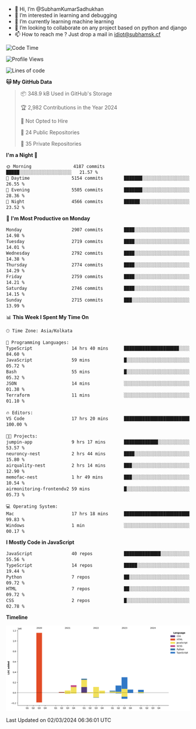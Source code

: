 - 👋 Hi, I’m @SubhamKumarSadhukhan
- 👀 I’m interested in learning and debugging
- 🌱 I’m currently learning machine learning
- 💞️ I’m looking to collaborate on any project based on python and django
- 📫 How to reach me ?
      Just drop a mail in idiot@subhamsk.cf

<!---
SubhamKumarSadhukhan/SubhamKumarSadhukhan is a ✨ special ✨ repository because its `README.md` (this file) appears on your GitHub profile.
You can click the Preview link to take a look at your changes.
--->


<!--START_SECTION:waka-->
![Code Time](http://img.shields.io/badge/Code%20Time-1%2C975%20hrs%2021%20mins-blue)

![Profile Views](http://img.shields.io/badge/Profile%20Views-29-blue)

![Lines of code](https://img.shields.io/badge/From%20Hello%20World%20I%27ve%20Written-2.4%20million%20lines%20of%20code-blue)

**🐱 My GitHub Data** 

> 📦 348.9 kB Used in GitHub's Storage 
 > 
> 🏆 2,982 Contributions in the Year 2024
 > 
> 🚫 Not Opted to Hire
 > 
> 📜 24 Public Repositories 
 > 
> 🔑 35 Private Repositories 
 > 
**I'm a Night 🦉** 

```text
🌞 Morning                4187 commits        █████░░░░░░░░░░░░░░░░░░░░   21.57 % 
🌆 Daytime                5154 commits        ███████░░░░░░░░░░░░░░░░░░   26.55 % 
🌃 Evening                5505 commits        ███████░░░░░░░░░░░░░░░░░░   28.36 % 
🌙 Night                  4566 commits        ██████░░░░░░░░░░░░░░░░░░░   23.52 % 
```
📅 **I'm Most Productive on Monday** 

```text
Monday                   2907 commits        ████░░░░░░░░░░░░░░░░░░░░░   14.98 % 
Tuesday                  2719 commits        ████░░░░░░░░░░░░░░░░░░░░░   14.01 % 
Wednesday                2792 commits        ████░░░░░░░░░░░░░░░░░░░░░   14.38 % 
Thursday                 2774 commits        ████░░░░░░░░░░░░░░░░░░░░░   14.29 % 
Friday                   2759 commits        ████░░░░░░░░░░░░░░░░░░░░░   14.21 % 
Saturday                 2746 commits        ████░░░░░░░░░░░░░░░░░░░░░   14.15 % 
Sunday                   2715 commits        ███░░░░░░░░░░░░░░░░░░░░░░   13.99 % 
```


📊 **This Week I Spent My Time On** 

```text
🕑︎ Time Zone: Asia/Kolkata

💬 Programming Languages: 
TypeScript               14 hrs 40 mins      █████████████████████░░░░   84.60 % 
JavaScript               59 mins             █░░░░░░░░░░░░░░░░░░░░░░░░   05.72 % 
Bash                     55 mins             █░░░░░░░░░░░░░░░░░░░░░░░░   05.32 % 
JSON                     14 mins             ░░░░░░░░░░░░░░░░░░░░░░░░░   01.38 % 
Terraform                11 mins             ░░░░░░░░░░░░░░░░░░░░░░░░░   01.10 % 

🔥 Editors: 
VS Code                  17 hrs 20 mins      █████████████████████████   100.00 % 

🐱‍💻 Projects: 
jumpin-app               9 hrs 17 mins       █████████████░░░░░░░░░░░░   53.57 % 
neuroncy-nest            2 hrs 44 mins       ████░░░░░░░░░░░░░░░░░░░░░   15.80 % 
airquality-nest          2 hrs 14 mins       ███░░░░░░░░░░░░░░░░░░░░░░   12.90 % 
memofac-nest             1 hr 49 mins        ███░░░░░░░░░░░░░░░░░░░░░░   10.54 % 
airmonitoring-frontendv2 59 mins             █░░░░░░░░░░░░░░░░░░░░░░░░   05.73 % 

💻 Operating System: 
Mac                      17 hrs 18 mins      █████████████████████████   99.83 % 
Windows                  1 min               ░░░░░░░░░░░░░░░░░░░░░░░░░   00.17 % 
```

**I Mostly Code in JavaScript** 

```text
JavaScript               40 repos            ██████████████░░░░░░░░░░░   55.56 % 
TypeScript               14 repos            █████░░░░░░░░░░░░░░░░░░░░   19.44 % 
Python                   7 repos             ██░░░░░░░░░░░░░░░░░░░░░░░   09.72 % 
HTML                     7 repos             ██░░░░░░░░░░░░░░░░░░░░░░░   09.72 % 
CSS                      2 repos             █░░░░░░░░░░░░░░░░░░░░░░░░   02.78 % 
```



**Timeline**

![Lines of Code chart](https://raw.githubusercontent.com/SubhamKumarSadhukhan/SubhamKumarSadhukhan/main/assets/bar_graph.png)


 Last Updated on 02/03/2024 06:36:01 UTC
<!--END_SECTION:waka-->
